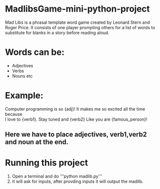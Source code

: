 # MadlibsGame-mini-python-project
Mad Libs is a phrasal template word game created by Leonard Stern and Roger Price. 
It consists of one player prompting others for a list of words to substitute for blanks in a story before reading aloud. 

# Words can be:
* Adjectives
* Verbs
* Nouns etc

# Example:
Computer programming is so {adj}! It makes me so excited all the time because \
I love to {verb1}. Stay tuned and {verb2} Like you are {famous_person}!

## Here we have to place adjectives, verb1,verb2 and noun at the end.

# Running this project
1. Open a terminal and do '''python madlib.py'''
2. It will ask for inputs, after provding inputs it will output the madlib.
